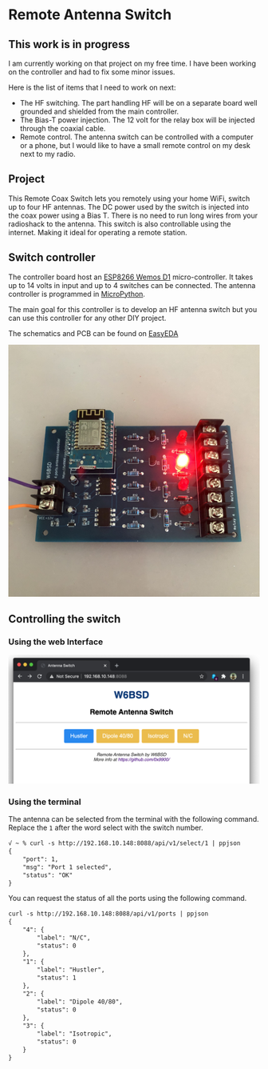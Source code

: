 # Remote Antenna Switch

## This work is in progress

I am currently working on that project on my free time. I have been
working on the controller and had to fix some minor issues.

Here is the list of items that I need to work on next:

  - The HF switching. The part handling HF will be on a separate board
    well grounded and shielded from the main controller.
  - The Bias-T power injection. The 12 volt for the relay box
    will be injected through the coaxial cable.
  - Remote control. The antenna switch can be controlled with a
    computer or a phone, but I would like to have a small remote
    control on my desk next to my radio.

## Project

This Remote Coax Switch lets you remotely using your home WiFi, switch
up to four HF antennas. The DC power used by the switch is injected
into the coax power using a Bias T. There is no need to run long wires
from your radioshack to the antenna. This switch is also controllable
using the internet. Making it ideal for operating a remote station.

## Switch controller

The controller board host an [ESP8266 Wemos D1][1]
micro-controller. It takes up to 14 volts in input and up to 4
switches can be connected. The antenna controller is programmed in
[MicroPython][2].

The main goal for this controller is to develop an HF antenna switch
but you can use this controller for any other DIY project.

The schematics and PCB can be found on [EasyEDA][3]

![First prototype](misc/IMG_0680.JPG)

## Controlling the switch

### Using the web Interface

![First prototype](misc/ASWeb.png)

### Using the terminal

The antenna can be selected from the terminal with the following command.
Replace the `1` after the word select with the switch number.

    √ ~ % curl -s http://192.168.10.148:8088/api/v1/select/1 | ppjson
    {
        "port": 1,
        "msg": "Port 1 selected",
        "status": "OK"
    }

You can request the status of all the ports using the following command.

    curl -s http://192.168.10.148:8088/api/v1/ports | ppjson
    {
        "4": {
            "label": "N/C",
            "status": 0
        },
        "1": {
            "label": "Hustler",
            "status": 1
        },
        "2": {
            "label": "Dipole 40/80",
            "status": 0
        },
        "3": {
            "label": "Isotropic",
            "status": 0
        }
    }



[1]: https://docs.wemos.cc/en/latest/d1/d1_mini.html
[2]: https://micropython.org
[3]: https://easyeda.com/W6BSD/antennaswitch

